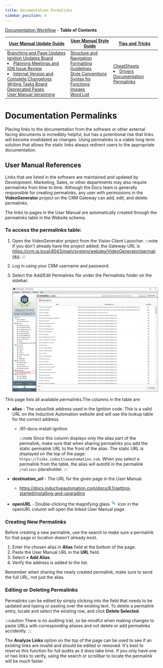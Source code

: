 ```yaml
---
title: Documentation Permalinks
sidebar_position: 4
---
```


[Documentation Workflow](/index.md) - **Table of Contents**

|[User Manual Update Guide](/user-manual-update-guide/user-manual-update-guide.md)|[User Manual Style Guide](/user-manual-style-guide/user-manual-style-guide.md)|[Tips and Tricks](/tips-and-tricks/tips-and-tricks.md)| 
|--|--|--|
|[Branching and Page Updates](/user-manual-update-guide/branching-and-page-updates.md)<br/>[Ignition Updates Board](/user-manual-update-guide/ignition-updates-board/ignition-updates-board.md)<li>[Planning Meetings and IGN Issue Review](/user-manual-update-guide/ignition-updates-board/planning-meetings-and-ign-issue-review.md)</li><li>[Internal Version and Complete Changelogs](/user-manual-update-guide/ignition-updates-board/internal-version-and-complete-changelogs.md)</li>[Writing Tasks Board](/user-manual-update-guide/writing-tasks-board.md)<br/>[Deprecated Pages](/user-manual-update-guide/deprecated-pages.md)<br/>[User Manual Versioning](/user-manual-update-guide/user-manual-versioning.md)|[Structure and Navigation](/user-manual-style-guide/structure-and-navigation.md)<br/>[Formatting Guidelines](/user-manual-style-guide/formatting-guidelines.md)<br/>[Style Conventions](/user-manual-style-guide/style-conventions.md)<br/>[Syntax for Functions](/user-manual-style-guide/syntax-for-functions.md)<br/>[Images](/user-manual-style-guide/images.md)<br/>[Word List](/user-manual-style-guide/word-list.md)|[CheatSheets](/tips-and-tricks/cheatsheets/cheatsheets.md)<li>[Drivers](/tips-and-tricks/cheatsheets/new-drivers.md)</li>[Documentation Permalinks](/documentation-permalinks.md)|  

# Documentation Permalinks

Placing links to the documentation from the software or other external facing documents is incredibly helpful, but has a potentional risk that links will become invalidated as changes. Using permalinks is a viable long term solution that allows the static links always redirect users to the appropriate documentation. 

## User Manual References
Links that are listed in the software are maintained and updated by Development. Marketing, Sales, or other departments may also require permalinks from time to time. Although the Docs team is generally responsible for creating permalinks, any user with permissions in the **VideoGenerator** project on the CRM Gateway can add, edit, and delete permalinks. 

The links to pages in the User Manual are automatically created through the permalinks table in the Website schema. 

### To access the permalinks table: 

1. Open the VideoGenerator project from the Vision Client Launcher.
    :::note
    If you don't already have the project added, the Gateway URL is https://crm.ia.local:8043/main/system/webdev/VideoGenerator/permalinks. 
    :::
2. Log in using your CRM username and password.
3. Select the Add/Edit Permalinks file under the Permalinks folder on the sidebar.

    ![](permalink-imgs/permalinks.png)

This page lists all available permalinks.The columns in the table are: 

* **alias** - The value/link address used in the Ignition code. This is a valid URL on the Inductive Automation website and will use the lookup table for the correct address.
    * /81-docs-install-ignition
    
        :::note
        Since this column displays only the alias part of the permalink, make sure that when sharing permalinks you add the static permalink URL to the front of the alias. The static URL is displayed on the top of the page: `https://links.inductiveautomation.com`. When you select a permalink from the table, the alias will autofill in the permalink `/<alias>` placeholder. 
        :::

* **destination_url** - The URL for the given page in the User Manual.
    * https://docs.inductiveautomation.com/docs/8.1/getting-started/installing-and-upgrading

* **openURL** - Double-clicking the magnifying glass ![](<permalink-imgs/magnifying glass.png>) icon in the openURL column will open the linked User Manual page. 

### Creating New Permalinks
Before creating a new permalink, use the search to make sure a permalink for that page or location doesn't already exist. 

1. Enter the chosen alias in **Alias** field at the bottom of the page. 
2. Paste the User Manual URL in the **URL** field. 
3. Select **+ Add Alias**.
4. Verify the address is added to the list. 

Remember when sharing the newly created permalink, make sure to send the full URL, not just the alias. 

### Editing or Deleting Permalinks

Permalinks can be edited by simply clicking into the field that needs to be updated and typing or pasting over the existing text. To delete a permalink entry, locate and select the existing row, and click **Delete Selected**. 

:::caution
There is no auditing trail, so be mindful when making changes to paste URLs with corresponding aliases and not delete or add permalinks accidently. 
:::

The **Analyze Links** option on the top of the page can be used to see if an existing links are invalid and should be edited or removed. It's best to reserve this function for full audits as it does take time. If you only have one or two links to verify, using the search or scrollbar to locate the permalink will be much faster.   